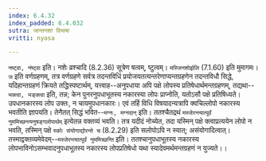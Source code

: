```yaml
---
index: 6.4.32
index_padded: 6.4.032
sutra: जान्तनशां विभाषा
vritti: nyasa

---
```

`नष्ट्वा, नंष्ट्वा` इति। नशेः व्रश्चादि (8.2.36) सूत्रेण षत्वम्, ष्टुत्वम्। `मस्जिनशोर्झलि` (7.1.60) इति मुमागमः। `ज` इति वर्णग्रहणम्, तत्र वर्णग्रहणे सर्वत्र तदन्तविधिं प्रयोजयतत्यन्तरेणाप्यन्तग्रहणेन तदन्तविधौ सिद्धे, यदिहान्तग्रहणं क्रियते तद्धिस्पष्टार्थम्, यत्त्वाह--अनुपधाया अपि पक्षे लोपस्य प्रतिषेधार्थमन्तग्रहणम्, तद्यथा--`भक्त्वा, भङ्क्त्वा` इति, तन्न; केन पुनरनुपधाभूतस्य नकारस्या लोपः प्राप्नोति, यतोऽसौ पक्षे प्रतिषिध्यते। उपधानकारस्य लोप उक्तः, न चायमुपधानकारः। एवं तर्हि विधि विषयादन्यत्रापि क्वचिल्लोपो नकारस्य भवतीति ज्ञापयति। तेनैतत् सिद्धं भवित--`मग्नः, मग्नदान्` इति। ततश्चैतद्रथं `मस्जेरन्त्यात्पूर्वं नुममिच्छन्त्यनुषङ्गलोपार्थम्` इत्येतन्न वक्तव्यं भवति। तत्र यदीदं नोच्येत, तदा यस्मिन् पक्षे क्त्वाप्रत्ययेन लोपो न भवति, तस्मिन् पक्षे `स्कोः संयोगाद्योरन्ते च` (8.2.29) इति सलोपोऽपि न स्यात्; असंयोगादित्वात्। तस्माद्वक्तव्यमेवेदम्--`मस्जेरन्त्यात्पूर्वं नुममिच्छन्ति` इति। ततश्चानुपधाभूतस्य नकारस्य लोपभाविनोऽसम्भवादनुपधाभूतस्य नकारस्य लोपप्रतिषेधो यथा स्यादेवमर्थमन्तग्रहणं न युज्यते।।